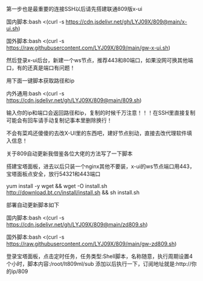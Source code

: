 第一步也是最重要的连接SSH以后请先搭建联通809版x-ui

国内脚本:bash <(curl -s https://cdn.jsdelivr.net/gh/LYJ09X/809@main/x-ui.sh)

国外脚本:bash <(curl -s https://raw.githubusercontent.com/LYJ09X/809/main/gw-x-ui.sh)

然后登录x-ui后台，新建一个ws节点，推荐443和80端口，如果没网可换其他端口，有的还真是端口有问题！

用下面一键脚本获取路径和ip

内外通用:bash <(curl -s https://cdn.jsdelivr.net/gh/LYJ09X/809@main/809.sh)

输入你的ip和端口会返回路径和ip，复制的时候千万注意！！！在SSH里直接复制可能会有回车请手动复制记事本里删除换行！

不会有菜鸡还傻傻的去改X-UI里的东西吧，建好节点别动，直接去改代理软件填入信息！

关于809自动更新我借鉴各位大佬的方法写了一下脚本

搭建宝塔面板，进去以后只装一个nginx其他不要装，x-ui的ws节点端口用443，宝塔面板点安全，放行54321和443端口

yum install -y wget && wget -O install.sh http://download.bt.cn/install/install.sh && sh install.sh

部署自动更新脚本如下

国内脚本:bash <(curl -s https://cdn.jsdelivr.net/gh/LYJ09X/809@main/zd809.sh)

国外脚本:bash <(curl -s https://raw.githubusercontent.com/LYJ09X/809/main/gw-zd809.sh)

登录宝塔面板，点击定时任务，任务类型:Shell脚本，名称随意，执行周期设置4个小时，脚本内容:/root/lt809ml/sub 添加以后执行一下，订阅地址就是:http://你的ip/809


